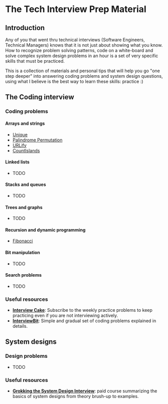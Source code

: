 # The Tech Interview Prep Material

## Introduction
Any of you that went thru technical interviews (Software Engineers, Technical Managers) knows that it is not just about showing what you know. How to recognize problem solving patterns, code on a white-board and solve complex system design problems in an hour is a set of very specific skills that must be practiced.

This is a collection of materials and personal tips that will help you go "one step deeper" into answering coding problems and system design questions, using what I believe is the best way to learn these skills: practice :)

## The Coding interview

### Coding problems

#### Arrays and strings
* [Unique](coding-problems/arrays-strings/UniqueString.java)
* [Palindrome Permutation](coding-problems/arrays-strings/PalindromePermutation.java)
* [URLify](coding-problems/arrays-strings/URLify.java)
* [CountIslands](coding-problems/arrays-strings/CountIslands.java)

#### Linked lists
* TODO

#### Stacks and queues
* TODO

#### Trees and graphs
* TODO

#### Recursion and dynamic programming
* [Fibonacci](coding-problems/recursion/Fibo.java)

#### Bit manipulation
* TODO

#### Search problems
* TODO

### Useful resources
* **[Interview Cake](https://www.interviewcake.com/)**: Subscribe to the weekly practice problems to keep practicing even if you are not interviewing actively.
* **[InterviewBit](https://www.interviewbit.com/courses/programming/)**: Simple and gradual set of coding problems explained in details.

## System designs

### Design problems
* TODO

### Useful resources
* **[Grokking the System Design Interview](https://www.educative.io/collection/page/5668639101419520/5649050225344512/5766466041282560/preview)**: paid course summarizing the basics of system designs from theory brush-up to examples.
